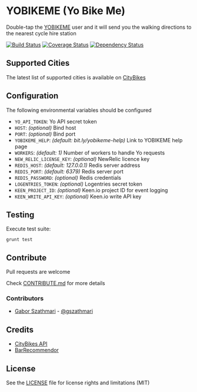 # YOBIKEME (Yo Bike Me)

Double-tap the [YOBIKEME](http://justyo.co/YOBIKEME) user and it will send you the walking directions to the nearest cycle hire station

[![Build Status](https://travis-ci.org/gszathmari/yobikeme.svg)](https://travis-ci.org/gszathmari/yobikeme)
[![Coverage Status](https://coveralls.io/repos/gszathmari/yobikeme/badge.svg?branch=master&service=github)](https://coveralls.io/github/gszathmari/yobikeme?branch=master)
[![Dependency Status](https://david-dm.org/gszathmari/yobikeme.svg)](https://david-dm.org/gszathmari/yobikeme)

## Supported Cities

The latest list of supported cities is available on [CityBikes](http://citybik.es)

## Configuration

The following environmental variables should be configured

- `YO_API_TOKEN`: Yo API secret token
- `HOST`: _(optional)_ Bind host
- `PORT`: _(optional)_ Bind port
- `YOBIKEME_HELP`: _(default: bit.ly/yobikeme-help)_ Link to YOBIKEME help page
- `WORKERS`: _(default: 1)_ Number of workers to handle Yo requests
- `NEW_RELIC_LICENSE_KEY`: _(optional)_ NewRelic licence key
- `REDIS_HOST`: _(default: 127.0.0.1)_ Redis server address
- `REDIS_PORT`: _(default: 6379)_ Redis server port
- `REDIS_PASSWORD`: _(optional)_ Redis credentials
- `LOGENTRIES_TOKEN`: _(optional)_ Logentries secret token
- `KEEN_PROJECT_ID`: _(optional)_ Keen.io project ID for event logging
- `KEEN_WRITE_API_KEY`: _(optional)_ Keen.io write API key

## Testing

Execute test suite:

```
grunt test
```

## Contribute

Pull requests are welcome

Check [CONTRIBUTE.md](CONTRIBUTE.md) for more details

### Contributors

- [Gabor Szathmari](http://gaborszathmari.me) - [@gszathmari](https://twitter.com/gszathmari)

## Credits

* [CityBikes API](http://api.citybik.es/v2/)
* [BarRecommendor](https://github.com/YoApp/BarRecommendor)

## License

See the [LICENSE](LICENSE) file for license rights and limitations (MIT)
